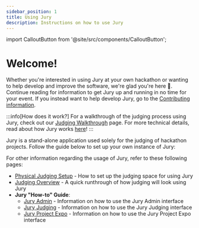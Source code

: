 ```yaml
---
sidebar_position: 1
title: Using Jury
description: Instructions on how to use Jury
---
```


import CalloutButton from '@site/src/components/CalloutButton';

# Welcome!

Whether you're interested in using Jury at your own hackathon or wanting to help develop and improve the software, we're glad you're here 💙. Continue reading for information to get Jury up and running in no time for your event. If you instead want to help develop Jury, go to the [Contributing information](/docs/contributing).

:::info[How does it work?]
For a walkthrough of the judging process using Jury, check out our [Judging Walkthrough](/docs/usage/walkthrough) page. For more technical details, read about how Jury works [here](/docs/details)!
:::

Jury is a stand-alone application used solely for the judging of hackathon projects. Follow the guide below to set up your own instance of Jury:

<CalloutButton to="/docs/usage/deploy" label="How to Deploy Jury 🌥️" />

For other information regarding the usage of Jury, refer to these following pages:

- [Physical Judging Setup](/docs/usage/judging-setup) - How to set up the judging space for using Jury
- [Judging Overview](/docs/usage/overview) - A quick runthrough of how judging will look using Jury
- **Jury "How-to" Guide**:
    - [Jury Admin](/docs/usage/admin) - Information on how to use the Jury Admin interface
    - [Jury Judging](/docs/usage/judging) - Information on how to use the Jury Judging interface
    - [Jury Project Expo](/docs/usage/expo) - Information on how to use the Jury Project Expo interface
